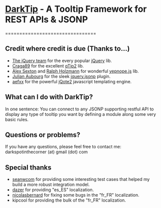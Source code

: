 # [DarkTip](https://github.com/darkspotinthecorner/DarkTip) - A Tooltip Framework for REST APIs & JSONP
================================


Credit where credit is due (Thanks to...)
-------------------------------------------
* [The jQuery team](https://github.com/jquery) for the every popular [jQuery](https://github.com/jquery/jquery) lib.
* [Craga89](https://github.com/Craga89) for the excellent [qTip2](https://github.com/Craga89/qTip2) lib.
* [Alex Sexton](https://github.com/SlexAxton) and [Ralph Holzmann](https://github.com/ralphholzmann) for wonderful [yepnope.js](https://github.com/SlexAxton/yepnope.js) lib.
* [Julian Aubourg](http://code.google.com/u/aubourg.julian/) for the sleek [jquery.jsonp](http://code.google.com/p/jquery-jsonp/) plugin.
* [aefxx](https://github.com/aefxx) for the powerful [jQote2](https://github.com/aefxx/jQote2) javascript templating engine.


What can I do with DarkTip?
-----------------------------

In one sentence: You can connect to any JSONP supporting restful API to display any type of tooltip you want by defining a module along some very basic rules.








Questions or problems?
----------------------
If you have any questions, please feel free to contact me:
darkspotinthecorner (at) gmail (dot) com


Special thanks
--------------
* [seanwcom](https://github.com/seanwcom) for providing some interesting test cases that helped my build a more robust integration model.
* [dazer](https://github.com/dazer) for providing "es_ES" localization.
* [nicolasbernard](https://github.com/nicolasbernard) for fixing some bugs in the "fr_FR" localization.
* kipcool for providing the bulk of the "fr_FR" localization.